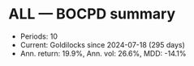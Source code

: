 # ALL — BOCPD summary

- Periods: 10
- Current: Goldilocks since 2024-07-18 (295 days)
- Ann. return: 19.9%, Ann. vol: 26.6%, MDD: -14.1%
